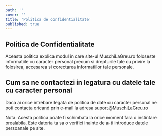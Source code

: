 ```yaml
---
path: ''
cover: ''
title: 'Politica de confidentialitate'
published: true
---
```


## Politica de Confidentialitate

Aceasta politica explica modul in care site-ul MuschiLaGreu.ro foloseste informatiile cu caracter personal precum si drepturile tale cu privire la folosirea, accesarea si corectarea informatiilor tale personale.

<!-- ## Ce informatii personale colectam

Doar informatii personale pe care ni le furnizezi in mod activ, completand formularele aflate pe website-ul nostru.

Aceste sunt intodeauna cele strict necesare pentru a-ti transmite materialele solicitate sau produsele achizitionate**.**

In general, colectam informatii personale precum **nume si prenume, adresa de e-mail sau numarul de telefon** atunci cand:

- soliciti materiale gratuite completand formularele aflate pe website-ul nostru
- initiezi comanda unui produs
- ne contactezi telefonic sau corespondezi cu noi

Aceste informatii nu vor fi niciodata folosite in alte scopuri, vandute sau impartasite cu alte persoane.

Cumparaturile online sunt efectuate cu ajutorul unor intermediari de plati si nu avem niciodata acces la datele specifice cardului tau de credit sau de debit. -->

<!-- ## Cum folosim datele tale cu caracter personal

Folosim datele furnizate pentru a iti transmite materialele si produsele solicitate/achizitionate, ca sa ne asiguram ca experienta ta pe pagina noastra de web este utila si pentru a-ti trimite mesaje promotionale personalizate si adaptate la interesele tale.

Totodata, folosim datele tale pentru a te contacta in legatura cu modificari ce pot aparea in contul tau.

Datele tale cu caracter personal nu vor fi dezvaluite unor parti terte fara consimtamantul tau decat in cazul unor litigii/dispute si doar beneficiarilor legali conform legii.

## Cum poti sa accesezi, corectezi sau stergi informatiile tale personale

Ai dreptul sa accesezi, corectezi sau sa soliciti stergerea datelor tale cu caracter personal.

Poti sa-ti retragi consimtamantul pentru folosirea datelor furnizate in orice moment.

Nu vrem sa iti trimitem informatii nefolositoare asa ca **te poti dezabona oricand apasand butonul „Unsubscribe” aflate la sfaritul fiecarui mesaj pe care il primesti de la noi.**

Alternativ, ne poti contacta prin orice metoda doresti pentru a solicita corectarea ori stergerea datelor personale din baza noastra de date.

Nota: Daca iti retragi consimtamantul de a primi emailuri exista posibilitatea sa nu iti mai putem furniza o parte sau toate serviciile, produsele sau materialele dorite.

## Cat timp stocam datele tale

Retinem informatiile solicitate atata timp cat acestea sunt necesare pentru a iti pune la dispozitie serviciile solicitate sau pentru alte scopuri esentiale, precum respectarea obligatiilor legale si rezolvarea disputelor sau pana cand soliciti stergerea acestora.

## Modalitati de colectare automata a datelor

Acest site foloseste Cookies – fisiere mici plasate in dispozitivul tau care colecteaza informatii standard despre comportamentul tau pe pagina de web.

Acestea nu salveaza informatii personale identificabile despre tine.

Informatiile sunt utilizate pentru a compila rapoarte statistice cu privire la activitatea utilizatorilor pe website si le folosim sa ne asiguram ca iti punem la dispozitie doar continut folositor si adecvat.

Poti seta browserul tau sa stearga sau sa nu mai stocheze cookies. -->

## Cum sa ne contactezi in legatura cu datele tale cu caracter personal

Daca ai orice intrebare legata de politica de date cu caracter personal ne poti contacta oricand prin e-mail la adresa suport@MuschiLaGreu.ro

Nota: Acesta politica poate fi schimbata la orice moment fara o instintare prealabila. Este datoria ta sa o verifici inainte de a-ti introduce datele persoanale pe site.
